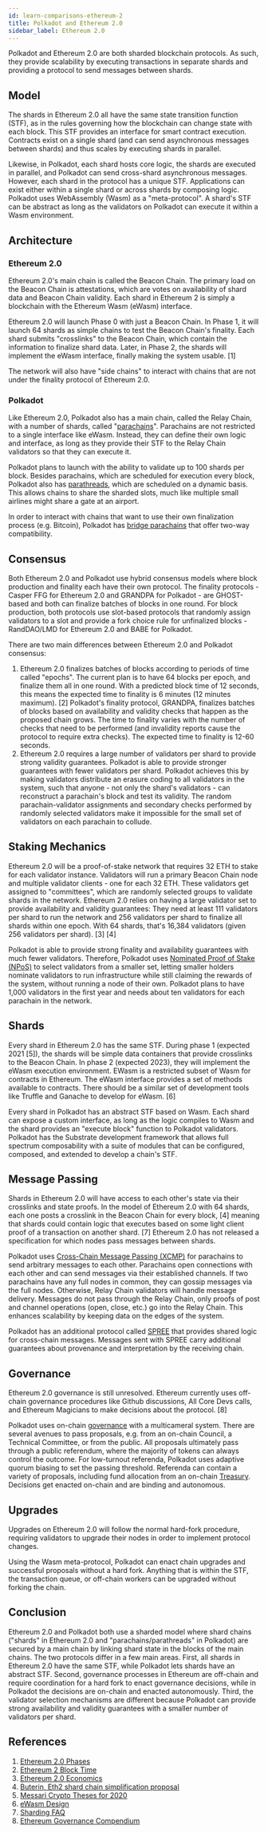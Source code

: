 ```yaml
---
id: learn-comparisons-ethereum-2
title: Polkadot and Ethereum 2.0
sidebar_label: Ethereum 2.0
---
```


Polkadot and Ethereum 2.0 are both sharded blockchain protocols. As such, they provide scalability by executing transactions in separate shards and providing a protocol to send messages between shards.

## Model

The shards in Ethereum 2.0 all have the same state transition function (STF), as in the rules governing how the blockchain can change state with each block. This STF provides an interface for smart contract execution. Contracts exist on a single shard (and can send asynchronous messages between shards) and thus scales by executing shards in parallel.

Likewise, in Polkadot, each shard hosts core logic, the shards are executed in parallel, and Polkadot can send cross-shard asynchronous messages. However, each shard in the protocol has a unique STF. Applications can exist either within a single shard or across shards by composing logic. Polkadot uses WebAssembly (Wasm) as a "meta-protocol". A shard's STF can be abstract as long as the validators on Polkadot can execute it within a Wasm environment.

## Architecture

### Ethereum 2.0

Ethereum 2.0's main chain is called the Beacon Chain. The primary load on the Beacon Chain is attestations, which are votes on availability of shard data and Beacon Chain validity. Each shard in Ethereum 2 is simply a blockchain with the Ethereum Wasm (eWasm) interface.

Ethereum 2.0 will launch Phase 0 with just a Beacon Chain. In Phase 1, it will launch 64 shards as simple chains to test the Beacon Chain's finality. Each shard submits "crosslinks" to the Beacon Chain, which contain the information to finalize shard data. Later, in Phase 2, the shards will implement the eWasm interface, finally making the system usable. [1]

The network will also have "side chains" to interact with chains that are not under the finality protocol of Ethereum 2.0.

### Polkadot

Like Ethereum 2.0, Polkadot also has a main chain, called the Relay Chain, with a number of shards, called "[parachains](learn-parachains)". Parachains are not restricted to a single interface like eWasm. Instead, they can define their own logic and interface, as long as they provide their STF to the Relay Chain validators so that they can execute it.

Polkadot plans to launch with the ability to validate up to 100 shards per block. Besides parachains, which are scheduled for execution every block, Polkadot also has [parathreads](learn-parathreads), which are scheduled on a dynamic basis. This allows chains to share the sharded slots, much like multiple small airlines might share a gate at an airport.

In order to interact with chains that want to use their own finalization process (e.g. Bitcoin), Polkadot has [bridge parachains](learn-bridges) that offer two-way compatibility.

## Consensus

Both Ethereum 2.0 and Polkadot use hybrid consensus models where block production and finality each have their own protocol. The finality protocols - Casper FFG for Ethereum 2.0 and GRANDPA for Polkadot - are GHOST-based and both can finalize batches of blocks in one round. For block production, both protocols use slot-based protocols that randomly assign validators to a slot and provide a fork choice rule for unfinalized blocks - RandDAO/LMD for Ethereum 2.0 and BABE for Polkadot.

There are two main differences between Ethereum 2.0 and Polkadot consensus:

1. Ethereum 2.0 finalizes batches of blocks according to periods of time called "epochs". The current plan is to have 64 blocks per epoch, and finalize them all in one round. With a predicted block time of 12 seconds, this means the expected time to finality is 6 minutes (12 minutes maximum). [2] Polkadot's finality protocol, GRANDPA, finalizes batches of blocks based on availability and validity checks that happen as the proposed chain grows. The time to finality varies with the number of checks that need to be performed (and invalidity reports cause the protocol to require extra checks). The expected time to finality is 12-60 seconds.
2. Ethereum 2.0 requires a large number of validators per shard to provide strong validity guarantees. Polkadot is able to provide stronger guarantees with fewer validators per shard. Polkadot achieves this by making validators distribute an erasure coding to all validators in the system, such that anyone - not only the shard's validators - can reconstruct a parachain's block and test its validity. The random parachain-validator assignments and secondary checks performed by randomly selected validators make it impossible for the small set of validators on each parachain to collude.

## Staking Mechanics

Ethereum 2.0 will be a proof-of-stake network that requires 32 ETH to stake for each validator instance. Validators will run a primary Beacon Chain node and multiple validator clients - one for each 32 ETH. These validators get assigned to "committees", which are randomly selected groups to validate shards in the network. Ethereum 2.0 relies on having a large validator set to provide availability and validity guarantees: They need at least 111 validators per shard to run the network and 256 validators per shard to finalize all shards within one epoch. With 64 shards, that's 16,384 validators (given 256 validators per shard). [3] [4]

Polkadot is able to provide strong finality and availability guarantees with much fewer validators. Therefore, Polkadot uses [Nominated Proof of Stake (NPoS)](learn-staking) to select validators from a smaller set, letting smaller holders nominate validators to run infrastructure while still claiming the rewards of the system, without running a node of their own. Polkadot plans to have 1,000 validators in the first year and needs about ten validators for each parachain in the network.

## Shards

Every shard in Ethereum 2.0 has the same STF. During phase 1 (expected 2021 [5]), the shards will be simple data containers that provide crosslinks to the Beacon Chain. In phase 2 (expected 2023), they will implement the eWasm execution environment. EWasm is a restricted subset of Wasm for contracts in Ethereum. The eWasm interface provides a set of methods available to contracts. There should be a similar set of development tools like Truffle and Ganache to develop for eWasm. [6]

Every shard in Polkadot has an abstract STF based on Wasm. Each shard can expose a custom interface, as long as the logic compiles to Wasm and the shard provides an "execute block" function to Polkadot validators. Polkadot has the Substrate development framework that allows full spectrum composability with a suite of modules that can be configured, composed, and extended to develop a chain's STF.

## Message Passing

Shards in Ethereum 2.0 will have access to each other's state via their crosslinks and state proofs. In the model of Ethereum 2.0 with 64 shards, each one posts a crosslink in the Beacon Chain for every block, [4] meaning that shards could contain logic that executes based on some light client proof of a transaction on another shard. [7] Ethereum 2.0 has not released a specification for which nodes pass messages between shards.

Polkadot uses [Cross-Chain Message Passing (XCMP)](learn-crosschain) for parachains to send arbitrary messages to each other. Parachains open connections with each other and can send messages via their established channels. If two parachains have any full nodes in common, they can gossip messages via the full nodes. Otherwise, Relay Chain validators will handle message delivery. Messages do not pass through the Relay Chain, only proofs of post and channel operations (open, close, etc.) go into the Relay Chain. This enhances scalability by keeping data on the edges of the system.

Polkadot has an additional protocol called [SPREE](learn-spree) that provides shared logic for cross-chain messages. Messages sent with SPREE carry additional guarantees about provenance and interpretation by the receiving chain.

## Governance

Ethereum 2.0 governance is still unresolved. Ethereum currently uses off-chain governance procedures like Github discussions, All Core Devs calls, and Ethereum Magicians to make decisions about the protocol. [8]

Polkadot uses on-chain [governance](learn-governance) with a multicameral system. There are several avenues to pass proposals, e.g. from an on-chain Council, a Technical Committee, or from the public. All proposals ultimately pass through a public referendum, where the majority of tokens can always control the outcome. For low-turnout referenda, Polkadot uses adaptive quorum biasing to set the passing threshold. Referenda can contain a variety of proposals, including fund allocation from an on-chain [Treasury](learn-treasury). Decisions get enacted on-chain and are binding and autonomous.

## Upgrades

Upgrades on Ethereum 2.0 will follow the normal hard-fork procedure, requiring validators to upgrade their nodes in order to implement protocol changes.

Using the Wasm meta-protocol, Polkadot can enact chain upgrades and successful proposals without a hard fork. Anything that is within the STF, the transaction queue, or off-chain workers can be upgraded without forking the chain.

## Conclusion

Ethereum 2.0 and Polkadot both use a sharded model where shard chains ("shards" in Ethereum 2.0 and "parachains/parathreads" in Polkadot) are secured by a main chain by linking shard state in the blocks of the main chains. The two protocols differ in a few main areas. First, all shards in Ethereum 2.0 have the same STF, while Polkadot lets shards have an abstract STF. Second, governance processes in Ethereum are off-chain and require coordination for a hard fork to enact governance decisions, while in Polkadot the decisions are on-chain and enacted autonomously. Third, the validator selection mechanisms are different because Polkadot can provide strong availability and validity guarantees with a smaller number of validators per shard.

## References

1. [Ethereum 2.0 Phases](https://docs.ethhub.io/ethereum-roadmap/ethereum-2.0/eth-2.0-phases/)
2. [Ethereum 2 Block Time](https://github.com/ethereum/eth2.0-specs/blob/676e216/specs/phase0/beacon-chain.md#time-parameters)
3. [Ethereum 2.0 Economics](https://docs.ethhub.io/ethereum-roadmap/ethereum-2.0/eth-2.0-economics/)
4. [Buterin, Eth2 shard chain simplification proposal](https://notes.ethereum.org/@vbuterin/HkiULaluS)
5. [Messari Crypto Theses for 2020](https://messari.io/report/crypto-theses-for-2020)
6. [eWasm Design](https://github.com/ewasm/design)
7. [Sharding FAQ](https://github.com/ethereum/wiki/wiki/Sharding-FAQ#how-would-synchronous-cross-shard-messages-work)
8. [Ethereum Governance Compendium](https://github.com/ethereum/wiki/wiki/Governance-compendium)
